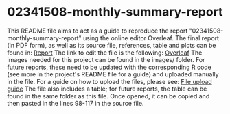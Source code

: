# 02341508-monthly-summary-report

This README file aims to act as a guide to reproduce the report "02341508-monthly-summary-report" using
the online editor Overleaf. The final report (in PDF form), as well as its source file, references, table and plots can be found in:
[Report](./reports/02341508-monthly-summary-report)
The link to edit the file is the following:
[Overleaf](https://www.overleaf.com/6949464862rhnrwmmcvjbq)
The images needed for this project can be found in the images/ folder. For future reports, these need to be updated with the corresponding R code (see more in the project's README file for a guide) and uploaded
manually in the file. For a guide on how to upload the files, please see:
[File upload guide](https://www.overleaf.com/learn/how-to/Including_images_on_Overleaf)
The file also includes a table; for future reports, the table can be found in the same folder as this file.
Once opened, it can be copied and then pasted in the lines 98-117 in the source file.